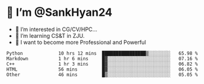 # 👋 I’m @SankHyan24

- 👀 I’m interested in CG/CV/HPC...
- 🌱 I’m learning CS&T in ZJU.
- 💞️ I want to become more Professional and Powerful


<!---
SankHyan24/SankHyan24 is a ✨ special ✨ repository because its `README.md` (this file) appears on your GitHub profile.
You can click the Preview link to take a look at your changes.
--->
<!--START_SECTION:waka-->

```text
Python             10 hrs 12 mins  ████████████████▒░░░░░░░░   65.98 %
Markdown           1 hr 6 mins     █▓░░░░░░░░░░░░░░░░░░░░░░░   07.16 %
C++                1 hr 3 mins     █▓░░░░░░░░░░░░░░░░░░░░░░░   06.82 %
HTML               56 mins         █▓░░░░░░░░░░░░░░░░░░░░░░░   06.05 %
Other              46 mins         █▒░░░░░░░░░░░░░░░░░░░░░░░   05.05 %
```

<!--END_SECTION:waka-->

